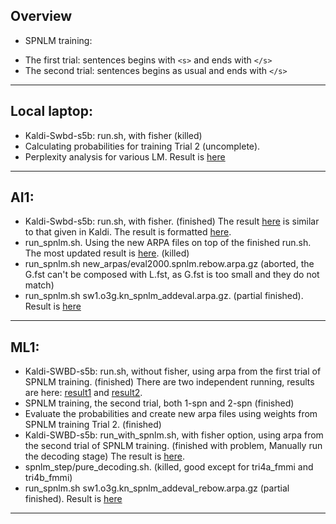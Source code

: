 ## Overview
 * SPNLM training:
  - The first trial: sentences begins with `<s>` and ends with `</s>`
  - The second trial: sentences begins as usual and ends with `</s>`

---

## Local laptop:
 * Kaldi-Swbd-s5b: run.sh, with fisher (killed) 
 * Calculating probabilities for training Trial 2 (uncomplete). 
 * Perplexity analysis for various LM. Result is <a href='Results/ppl_analysis'>here</a>

---

## AI1:
 * Kaldi-Swbd-s5b: run.sh, with fisher. (finished) 
The result <a href='Results/swbd_run'>here</a> is similar to that given in Kaldi. The result is formatted <a href='Results/kaldi_result'>here</a>. 
 * run_spnlm.sh. Using the new ARPA files on top of the finished run.sh. The most updated result is <a href='Results/most_updated'>here</a>.  (killed)
 * run_spnlm.sh new_arpas/eval2000.spnlm.rebow.arpa.gz (aborted, the G.fst can't be composed with L.fst, as G.fst is too small and they do not match)
 * run_spnlm.sh sw1.o3g.kn_spnlm_addeval.arpa.gz. (partial finished). Result is <a href='Results/spnlm_addeval'>here</a>
    
---

## ML1:
 * Kaldi-SWBD-s5b: run.sh, without fisher, using arpa from the first trial of SPNLM training. (finished) There are two independent running, results are here: <a href='Results/training_trial1_r1'>result1</a> and  <a href='Results/training_trial1_r2'>result2</a>.
 * SPNLM training, the second trial, both 1-spn and 2-spn (finished)
 * Evaluate the probabilities and create new arpa files using weights from SPNLM training Trial 2. (finished)
 * Kaldi-SWBD-s5b: run_with_spnlm.sh, with fisher option, using arpa from the second trial of SPNLM training. (finished with problem, Manually run the decoding stage) The result is <a href='Results/spnlm_trial2'>here</a>. 
 * spnlm_step/pure_decoding.sh. (killed, good except for tri4a_fmmi and tri4b_fmmi)
 * run_spnlm.sh sw1.o3g.kn_spnlm_addeval_rebow.arpa.gz (partial finished). Result is <a href='Results/spnlm_addeval_rebow'>here</a>
 
---
